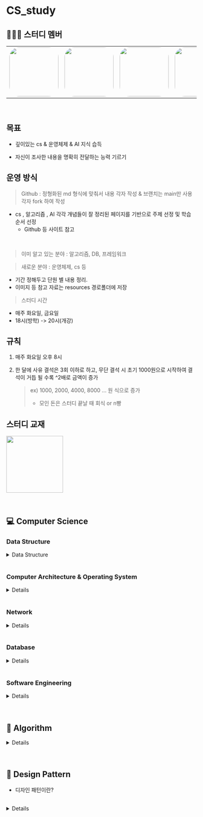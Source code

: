 # CS_study


## 👨‍👦‍👦 스터디 멤버

<table>
 <tr>
    <td align="center"><a href="https://github.com/yun73"><img src="https://avatars.githubusercontent.com/yun73" width="130px;" style="border-radius:20%;" alt=""></a></td>
    <td align="center"><a href="https://github.com/jgh05168"><img src="https://avatars.githubusercontent.com/jgh05168" width="130px;" style="border-radius:20%;" alt=""></a></td>
    <td align="center"><a href="https://github.com/seonggwon98"><img src="https://avatars.githubusercontent.com/seonggwon98" width="130px;"  style="border-radius:20%;" alt=""></a></td>
    <td align="center"><a href="https://github.com/minzzikang"><img src="https://avatars.githubusercontent.com/minzzikang" width="130px;" style="border-radius:20%;" alt=""></a></td>
    <td align="center"><a href="https://github.com/minwookkim115"><img src="https://avatars.githubusercontent.com/minwookkim115" width="130px;" style="border-radius:20%;" alt=""></a></td>
    <td align="center"><a href="https://github.com/muncheolhwan"><img src="https://avatars.githubusercontent.com/muncheolhwan" width="130px;" style="border-radius:20%;" alt=""></a></td>
    <td align="center"><a href="https://github.com/jjaehong"><img src="https://avatars.githubusercontent.com/jjaehong" width="130px;" style="border-radius:20%;" alt=""></a></td>
  </tr>
</table>

<br/>


## 목표

- 깊이있는 cs & 운영체제 & AI 지식 습득

- 자신이 조사한 내용을 명확히 전달하는 능력 기르기


## 운영 방식

> Github : 정형화된 md 형식에 맞춰서 내용 각자 작성 & 브랜치는 main만 사용 <br>
> 각자 fork 하여 작성


- cs , 알고리즘 , AI 각각 개념들이 잘 정리된 페이지를 기반으로 주제 선정 및 학습 순서 선정
  - Github 등 사이트 참고

<br>


> 이미 알고 있는 분야 : 알고리즘, DB, 프레임워크

> 새로운 분야 : 운영체제, cs 등
 - 기간 정해두고 단원 별 내용 정리. 
 - 이미지 등 참고 자료는 resources 경로폴더에 저장

> 스터디 시간
- 매주 화요일, 금요일
- 18시(방학) -> 20시(개강)

## 규칙

1. 매주 화요일 오후 8시

2. 한 달에 사유 결석은 3회 이하로 하고, 무단 결석 시 초기 1000원으로 시작하여 결석이 거듭 될 수록 ^2배로 금액이 증가

    > ex) 1000, 2000, 4000, 8000 ... 원 식으로 증가
    > - 모인 돈은 스터디 끝날 때 회식 or n빵

## 스터디 교재
<a href="https://www.gilbut.co.kr/book/view?bookcode=BN003386"><img src="https://gimg.gilbut.co.kr/book/BN003386/rn_view_BN003386.jpg" width="150px"></a>

<br>

## 💻 Computer Science

### Data Structure
<details>
<summary>Data Structure</summary>
<div markdown="1">

|회차|강의내용|발표자|
| ------ | ------ | ------ |
|0|[강의개요](/Computer%20Science/Data%20Structure/README.md)|[참고강의](https://www.youtube.com/playlist?list=PLsMufJgu5933ZkBCHS7bQTx0bncjwi4PK)||
|1|[Array](/Computer%20Science/Data%20Structure/Array.md)|이윤형|
|2|[LinkedList](/Computer%20Science/Data%20Structure/Linked%20List.md)||
|3|[Array & ArrayList & LinkedList](/Computer%20Science/Data%20Structure/Array%20vs%20ArrayList%20vs%20LinkedList.md)||
|4|[스택(Stack) & 큐(Queue)](/Computer%20Science/Data%20Structure/Stack%20%26%20Queue.md)|승재홍|
|5|[힙(Heap)](/Computer%20Science/Data%20Structure/Heap.md)|김민욱|
|6|[트리(Tree)](/Computer%20Science/Data%20Structure/Tree.md)|전규훈|
|7|[이진탐색트리(Binary Search Tree)](/Computer%20Science/Data%20Structure/Binary%20Search%20Tree.md)||
|8|[해시(Hash)](/Computer%20Science/Data%20Structure/Hash.md)|강민지|
|9|[트라이(Trie)](/Computer%20Science/Data%20Structure/Trie.md)|문철환|
|10|[B-Tree & B+Tree](/Computer%20Science/Data%20Structure/B%20Tree%20%26%20B%2B%20Tree.md)|강성권|

</div>
</details>



<br>

### Computer Architecture & Operating System

<details>
<div markdown="1">

|회차|강의내용|발표자|
| ------ | ------ | ------ |
|0| [강의 개요](/Computer%20Science/Computer%20Architecture/readme.md) |[참고 강의](https://www.youtube.com/watch?v=kFWP6sFKyp0&list=PLYH7OjNUOWLUz15j4Q9M6INxK5J3-59GC)|
|1| [컴퓨터구조](/Computer%20Science/Computer%20Architecture/ch_01.컴퓨터구조.md) |이윤형|
|2| [데이터](/Computer%20Science/Computer%20Architecture/ch_02.데이터.md) |이윤형|
|3| [명령어](/Computer%20Science/Computer%20Architecture/ch_03.명령어.md) |이윤형|
|4| [cpu작동원리](/Computer%20Science/Computer%20Architecture/ch_04.CPU%20작동원리.md) |이윤형|
|5| [CPU 성능 향상 기법](/Computer%20Science/Computer%20Architecture/ch_05.CPU%20성능%20향상%20기법.md) |강민지|
|6| [메모리와 캐시 메모리]() ||
|7| [보조기억장치]() ||
|8| [입출력장치](/Computer%20Science/Computer%20Architecture/ch_08.입출력장치.md) |강성권|
|9| [운영체제 시작하기]() ||
|10| [프로세스와 스레드]() ||
|11| [CPU 스케줄링](/Computer%20Science/Computer%20Architecture/ch_11.CPU%20스케줄링.md) |강성권|
|12| [프로세스 동기화](/Computer%20Science/Computer%20Architecture/ch_12.프로세스%20동기화.md) |김민욱|
|13| [교착 상태](/Computer%20Science/Computer%20Architecture/ch_13.교착상태.md) |강민지|
|14| [가상 메모리](/Computer%20Science/Computer%20Architecture/ch_14.가상%20메모리.md) |문철환|
|15| [파일 시스템](Computer%20Science/Computer%20Architecture/ch_15.%20파일%20시스템.md) |전규훈|

</div>
</details>

<br>


### Network
<details>
<div markdown="1">

|회차|강의내용|발표자|
| ------ | ------ | ------ |
|0| [강의개요](/Computer%20Science/Network) |[참고 강의](https://www.youtube.com/watch?v=Av9UFzl_wis&list=PL0d8NnikouEWcF1jJueLdjRIC4HsUlULi)|
|1| [1, 2장 네트워크와 모델](네트워크/1,-2장-네트워크와-모델.md) |전규훈, 강성권|
|2| [3장 데이터 통신](네트워크/3장-데이터-통신.md) |승재홍|
|3| [4장 IP 주소](네트워크/4장-IP-주소.md) |이윤형|
|4| [5장 ARP 프로토콜](/Computer%20Science/Network/5장-ARP-프로토콜.md) |김민욱|
|5| [6장 IPv4, ICMP 프로토콜](/Computer%20Science/Network/6장-IPv4,-ICMP-프로토콜.md) |강민지|
|6| [7장 전송계층 및 포트](/Computer%20Science/Network/7장-전송계층-및-포트.md) |문철환|
|7| [8장 UDP 비연결지향형](/Computer%20Science/Network/8장-UDP-비연결지향형.md) ||
|8| [9장 TCP 연결지향형](/Computer%20Science/Network/9장-TCP-연결지향형.md) ||
|9| [10장 NAT와 포트포워딩](/Computer%20Science/Network/10장-NAT와-포트포워딩.md) ||
|10| [11장 HTTP 프로토콜](/Computer%20Science/Network/11장-HTTP-프로토콜.md) ||

</div>
</details>


<br>

### Database

<details>
<div markdown="1">

|회차|강의내용|발표자|
| ------ | ------ | ------ |
|0|[강의개요]()|||
|1|[키(Key) 정리]()||
|2|[SQL - JOIN]()||
|3|[SQL Injection]()||
|4|[SQL vs NoSQL]()||
|5|[정규화(Normalization)]()||
|6|[이상(Anomaly)]()||
|7|[인덱스(INDEX)]()||
|8|[트랜잭션(Transaction)]()||
|9|[트랜잭션 격리 수준(Transaction Isolation Level)]()||
|10|[저장 프로시저(Stored PROCEDURE)]()||
|11|[레디스(Redis)]()||

</div>
</details>



<br>

### Software Engineering

<details>
<div markdown="1">

|회차|강의내용|발표자|
| ------ | ------ | ------ |
| |[강의 개요]() |||
|| [클린코드 & 리팩토링]() / [클린코드 & 시큐어코딩]() ||
|| [TDD(Test Driven Development)]() ||
|| [애자일(Agile) 정리1]() / [애자일(Agile) 정리2]() ||
|| [객체 지향 프로그래밍(Object-Oriented Programming)]() ||
|| [함수형 프로그래밍(Fuctional Programming)]() ||
|| [데브옵스(DevOps)]() ||
|| [서드 파티(3rd party)란?]() ||
|| [마이크로서비스 아키텍처(MSA)]() ||

</div>
</details>


  

<br>

<br>

## 🔑 Algorithm

<details>
<div markdown="1">

|회차|강의내용|발표자|
| ------ | ------ | ------ |
| | [강의 개요]() ||
|| [거품 정렬(Bubble Sort)]() ||
|| [선택 정렬(Selection Sort)]() ||
|| [삽입 정렬(Insertion Sort)]() ||
|| [퀵 정렬(Quick Sort)]() ||
|| [병합 정렬(Merge Sort)]() ||
|| [힙 정렬(Heap Sort)]() ||
|| [기수 정렬(Radix Sort)]() ||
|| [계수 정렬(Count Sort)]() ||
|| [이분 탐색(Binary Search)]() ||
|| [해시 테이블 구현]() ||
|| [DFS & BFS]() ||
|| [최장 증가 수열(LIS)]() ||
|| [최소 공통 조상(LCA)]() ||
|| [동적 계획법(Dynamic Programming)]() ||
|| [다익스트라(Dijkstra) 알고리즘]() ||
|| [비트마스크(BitMask)]() ||

</div>
</details>



<br>


<br>

## 📌 Design Pattern

* 디자인 패턴이란?
<br>

<details>
<div markdown="1">

|회차|강의내용|발표자|
| ------ | ------ | ------ |
| |[강의 개요]() ||
|1|[생성 패턴]() ||
| |[Builder]() ||
| |[Prototype]() ||
| |[Factory Method]() ||
| |[Abstract Factory]() ||
| |[Singleton]() ||
|2| [구조 패턴]()||
| | [Bridge]() ||
| | [Decorator]() ||
| | [Facade]() ||
| | [Flyweight]() ||
| | [Proxy]() ||
| | [Composite]() ||
| | [Adapter]() ||
|3| [행위 패턴]() ||
| | [Interpreter]() ||
| | [Template Method]() ||
| | [Chain of Responsibillity]() ||
| | [Command]() ||
| | [Iterator]() ||
| | [Mediator]() ||
| | [Memento]() ||
| | [Observer]() ||
| | [State]() ||
| | [Strategy]() ||
| | [Visitor]() ||

</div>
</details>



 
